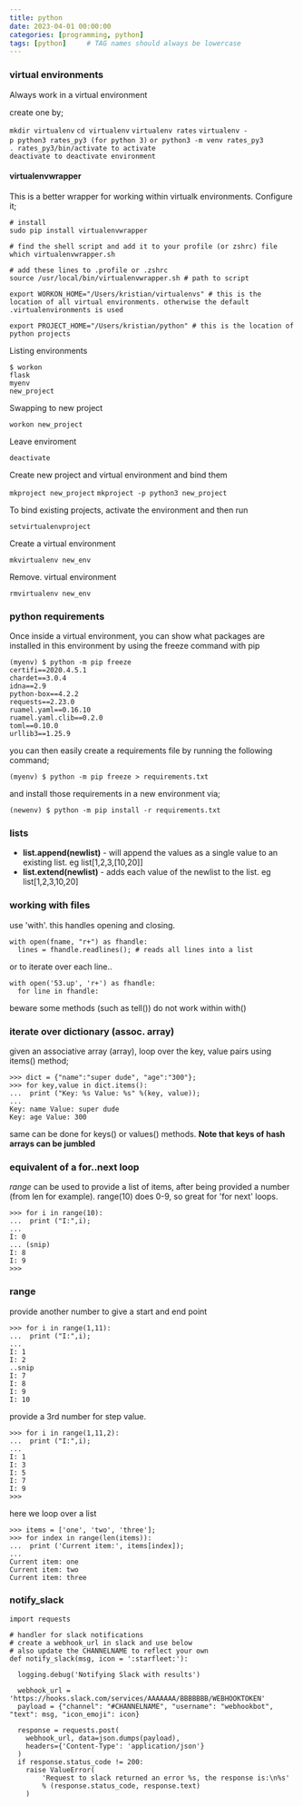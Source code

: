 ```yaml
---
title: python
date: 2023-04-01 00:00:00
categories: [programming, python]
tags: [python]     # TAG names should always be lowercase
---
```


### virtual environments

Always work in a virtual environment

create one by;

`mkdir virtualenv`
`cd virtualenv`
`virtualenv rates`
`virtualenv -p python3 rates_py3 (for python 3)`
`or python3 -m venv rates_py3`
`. rates_py3/bin/activate to activate`
`deactivate to deactivate environment`

#### virtualenvwrapper

This is a better wrapper for working within virtualk environments.
Configure it;

    # install
    sudo pip install virtualenvwrapper

    # find the shell script and add it to your profile (or zshrc) file
    which virtualenvwrapper.sh

    # add these lines to .profile or .zshrc
    source /usr/local/bin/virtualenvwrapper.sh # path to script

    export WORKON_HOME="/Users/kristian/virtualenvs" # this is the location of all virtual environments. otherwise the default .virtualenvironments is used

    export PROJECT_HOME="/Users/kristian/python" # this is the location of python projects

Listing environments

    $ workon
    flask
    myenv
    new_project

Swapping to new project

`workon new_project`

Leave enviroment

`deactivate`

Create new project and virtual environment and bind them

`mkproject new_project`
`mkproject -p python3 new_project`

To bind existing projects, activate the environment and then run

`setvirtualenvproject`

Create a virtual environment

`mkvirtualenv new_env`

Remove. virtual environment

`rmvirtualenv new_env`

### python requirements

Once inside a virtual environment, you can show what packages are
installed in this environment by using the freeze command with pip

    (myenv) $ python -m pip freeze
    certifi==2020.4.5.1
    chardet==3.0.4
    idna==2.9
    python-box==4.2.2
    requests==2.23.0
    ruamel.yaml==0.16.10
    ruamel.yaml.clib==0.2.0
    toml==0.10.0
    urllib3==1.25.9

you can then easily create a requirements file by running the following
command;

`(myenv) $ python -m pip freeze > requirements.txt`

and install those requirements in a new environment via;

`(newenv) $ python -m pip install -r requirements.txt`

### lists

  - **list.append(newlist)** - will append the values as a single value
    to an existing list. eg list\[1,2,3,\[10,20\]\]
  - **list.extend(newlist)** - adds each value of the newlist to the
    list. eg list\[1,2,3,10,20\]

### working with files

use 'with'. this handles opening and closing.

    with open(fname, "r+") as fhandle:
      lines = fhandle.readlines(); # reads all lines into a list

or to iterate over each line..

    with open('53.up', 'r+') as fhandle:
      for line in fhandle:

beware some methods (such as tell()) do not work within with()

### iterate over dictionary (assoc. array)

given an associative array (array), loop over the key, value pairs using
items() method;

    >>> dict = {"name":"super dude", "age":"300"};
    >>> for key,value in dict.items():
    ...  print ("Key: %s Value: %s" %(key, value));
    ...
    Key: name Value: super dude
    Key: age Value: 300

same can be done for keys() or values() methods. **Note that keys of
hash arrays can be jumbled**

### equivalent of a for..next loop

*range* can be used to provide a list of items, after being provided a
number (from len for example). range(10) does 0-9, so great for 'for
next' loops.

    >>> for i in range(10):
    ...  print ("I:",i);
    ...
    I: 0
    ... (snip)
    I: 8
    I: 9
    >>>

### range

provide another number to give a start and end point

    >>> for i in range(1,11):
    ...  print ("I:",i);
    ...
    I: 1
    I: 2
    ..snip
    I: 7
    I: 8
    I: 9
    I: 10

provide a 3rd number for step value.

    >>> for i in range(1,11,2):
    ...  print ("I:",i);
    ...
    I: 1
    I: 3
    I: 5
    I: 7
    I: 9
    >>>

here we loop over a list

    >>> items = ['one', 'two', 'three'];
    >>> for index in range(len(items)):
    ...  print ('Current item:', items[index]);
    ...
    Current item: one
    Current item: two
    Current item: three

### notify_slack

    import requests

    # handler for slack notifications
    # create a webhook_url in slack and use below
    # also update the CHANNELNAME to reflect your own
    def notify_slack(msg, icon = ':starfleet:'):

      logging.debug('Notifying Slack with results')

      webhook_url = 'https://hooks.slack.com/services/AAAAAAA/BBBBBBB/WEBHOOKTOKEN'
      payload = {"channel": "#CHANNELNAME", "username": "webhookbot", "text": msg, "icon_emoji": icon}

      response = requests.post(
        webhook_url, data=json.dumps(payload),
        headers={'Content-Type': 'application/json'}
      )
      if response.status_code != 200:
        raise ValueError(
            'Request to slack returned an error %s, the response is:\n%s'
            % (response.status_code, response.text)
        )
